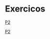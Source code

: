 # Exercicos

[P2](https://www.youtube.com/watch?v=gLI-z0xFXjk&t=2308s)

[P2](https://www.youtube.com/watch?time_continue=523&v=JxIicPXODAQ&feature=emb_logo)